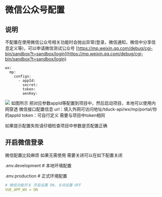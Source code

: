 # 微信公众号配置

## 说明
不配置在使用微信公众号相关功能时会抛出异常(登录，微信通知，微信中分享信息定义等)，可以申请微信测试公众号 [https://mp.weixin.qq.com/debug/cgi-bin/sandbox?t=sandbox/login](https://mp.weixin.qq.com/debug/cgi-bin/sandbox?t=sandbox/login)
```
wx:
  mp:
    configs:
      - appId: 
        secret: 
        token: 
        aesKey:
```
![](https://cdn.nlark.com/yuque/0/2022/png/639882/1652339693289-55040614-47bd-45fc-87ab-e1ec45dd8257.png#clientId=u645bc863-f476-4&crop=0&crop=0&crop=1&crop=1&from=paste&id=u13c438c4&margin=%5Bobject%20Object%5D&originHeight=559&originWidth=1145&originalType=url&ratio=1&rotation=0&showTitle=false&status=done&style=none&taskId=ub34fbd73-8004-4697-872e-8cd0c5dc9a1&title=)
如图所示 把对应参数appId等配置到项目中，然后启动项目，本地可以使用内网穿透
微信接口配置信息
url：填入外网可访问地址/tduck-api/wx/mp/portal/你的appId
token：可自行定义 需要与项目中token相同

如果提示配置失败请仔细检查项目中参数是否配置正确

<a name="9b2115db"></a>
## 开启微信登录
微信配置比较麻烦 如果无需使用 需要关闭可以在如下配置关闭

.env.development # 本地环境配置

.env.production # 正式环境配置
```yaml
# 微信功能开关 开启设置 ON，关闭设置 OFF
VUE_APP_WX = ON
```

